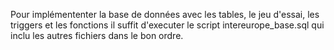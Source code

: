 Pour implémententer la base de données avec les tables, le jeu d'essai, les triggers et les fonctions il suffit d'executer le script intereurope_base.sql qui inclu les autres fichiers dans le bon ordre.
